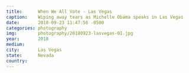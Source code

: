 ```yaml
---
title:  	When We All Vote - Las Vegas
caption:	Wiping away tears as Michelle Obama speaks in Las Vegas
date:   	2018-09-23 11:47:56 -0500
categories: photography
img:		photography/20180923-lasvegas-01.jpg
year:		2018
medium:
city:		Las Vegas
state:		Nevada
country:
---
```

